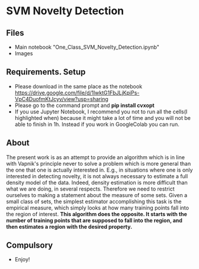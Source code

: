 # SVM Novelty Detection

## Files
* Main notebook "One_Class_SVM_Novelty_Detection.ipynb"
* Images

## Requirements. Setup
* Please download in the same place as the notebook https://drive.google.com/file/d/1lwktG1FbJLjKpiPs-VpC4DuofmKtJcyv/view?usp=sharing 
* Please go to the command prompt and **pip install cvxopt**	
* If you use Jupyter Notebook, I recommend you not to run all the cells(I highlighted when) because it might take a lot of time and you will not be able to finish in 1h. Instead if you work in GoogleColab you can run.

## About
The present work is as an attempt to provide an algorithm which is in line
with Vapnik's principle never to solve a problem which is more general than the one that
one is actually interested in. E.g., in situations where one is only interested in detecting
novelty, it is not always necessary to estimate a full density model of the data. Indeed,
density estimation is more difficult than what we are doing, in several respects.
Therefore we need to restrict ourselves to making
a statement about the measure of some sets. Given a small class of sets, the simplest estimator
accomplishing this task is the empirical measure, which simply looks at how many
training points fall into the region of interest. **This algorithm does the opposite. It starts
with the number of training points that are supposed to fall into the region, and then estimates
a region with the desired property.**

## Compulsory
* Enjoy! 



